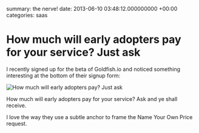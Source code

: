 summary: the nerve!
date: 2013-06-10 03:48:12.000000000 +00:00
categories: saas

# How much will early adopters pay for your service? Just ask

I recently signed up for the beta of Goldfish.io and noticed something interesting at the bottom of their signup form:

![How much will early adopters pay? Just ask](/images/old_blog/early_adopter_price.png)

How much will early adopters pay for your service? Ask and ye shall receive.

I love the way they use a subtle anchor to frame the Name Your Own Price request.
